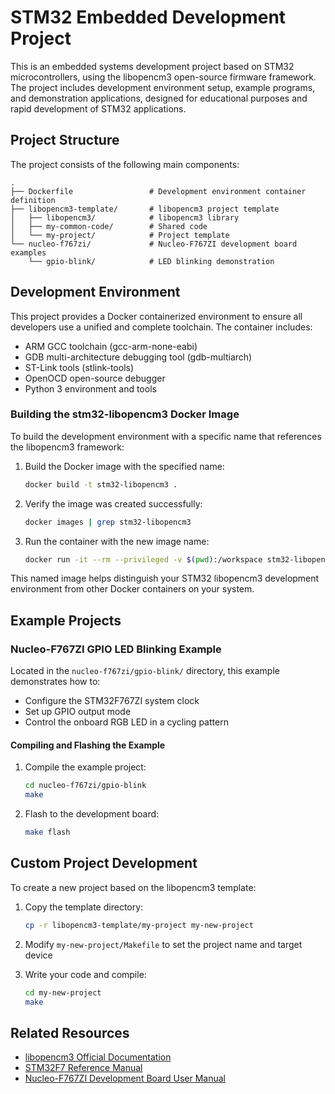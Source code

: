 # STM32 Embedded Development Project

This is an embedded systems development project based on STM32 microcontrollers, using the libopencm3 open-source firmware framework. The project includes development environment setup, example programs, and demonstration applications, designed for educational purposes and rapid development of STM32 applications.

## Project Structure

The project consists of the following main components:

```
.
├── Dockerfile                 # Development environment container definition
├── libopencm3-template/       # libopencm3 project template
│   ├── libopencm3/            # libopencm3 library
│   ├── my-common-code/        # Shared code
│   └── my-project/            # Project template
└── nucleo-f767zi/             # Nucleo-F767ZI development board examples
    └── gpio-blink/            # LED blinking demonstration
```

## Development Environment

This project provides a Docker containerized environment to ensure all developers use a unified and complete toolchain. The container includes:

- ARM GCC toolchain (gcc-arm-none-eabi)
- GDB multi-architecture debugging tool (gdb-multiarch)
- ST-Link tools (stlink-tools)
- OpenOCD open-source debugger
- Python 3 environment and tools

### Building the stm32-libopencm3 Docker Image

To build the development environment with a specific name that references the libopencm3 framework:

1. Build the Docker image with the specified name:
   ```bash
   docker build -t stm32-libopencm3 .
   ```

2. Verify the image was created successfully:
   ```bash
   docker images | grep stm32-libopencm3
   ```

3. Run the container with the new image name:
   ```bash
   docker run -it --rm --privileged -v $(pwd):/workspace stm32-libopencm3
   ```

This named image helps distinguish your STM32 libopencm3 development environment from other Docker containers on your system.

## Example Projects

### Nucleo-F767ZI GPIO LED Blinking Example

Located in the `nucleo-f767zi/gpio-blink/` directory, this example demonstrates how to:

- Configure the STM32F767ZI system clock
- Set up GPIO output mode
- Control the onboard RGB LED in a cycling pattern

#### Compiling and Flashing the Example

1. Compile the example project:
   ```bash
   cd nucleo-f767zi/gpio-blink
   make
   ```

2. Flash to the development board:
   ```bash
   make flash
   ```

## Custom Project Development

To create a new project based on the libopencm3 template:

1. Copy the template directory:
   ```bash
   cp -r libopencm3-template/my-project my-new-project
   ```

2. Modify `my-new-project/Makefile` to set the project name and target device

3. Write your code and compile:
   ```bash
   cd my-new-project
   make
   ```

## Related Resources

- [libopencm3 Official Documentation](https://libopencm3.org/docs/latest/)
- [STM32F7 Reference Manual](https://www.st.com/resource/en/reference_manual/dm00305990-stm32f76xxx-and-stm32f77xxx-advanced-armbased-32bit-mcus-stmicroelectronics.pdf)
- [Nucleo-F767ZI Development Board User Manual](https://www.st.com/resource/en/user_manual/dm00244518-stm32-nucleo144-boards-stmicroelectronics.pdf)
